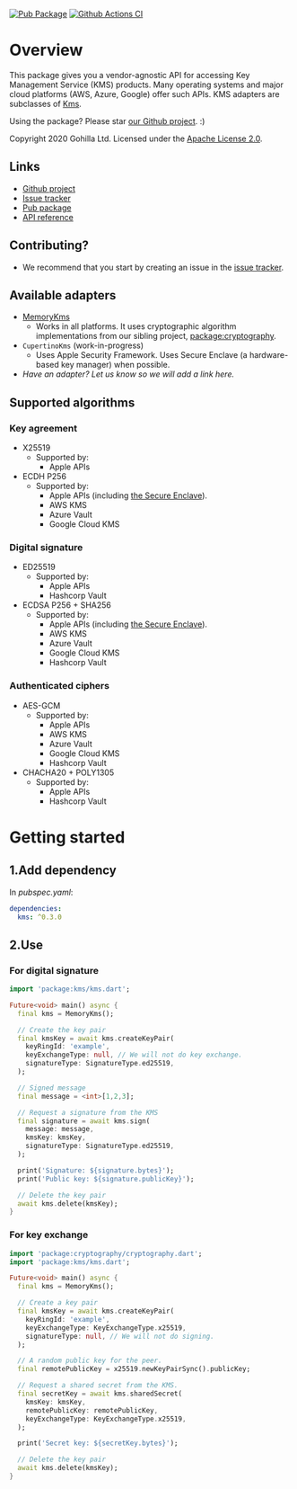 [![Pub Package](https://img.shields.io/pub/v/kms.svg)](https://pub.dev/packages/kms)
[![Github Actions CI](https://github.com/dint-dev/cryptography/workflows/Dart%20CI/badge.svg)](https://github.com/dint-dev/cryptography/actions?query=workflow%3A%22Dart+CI%22)

# Overview
This package gives you a vendor-agnostic API for accessing Key Management Service (KMS) products.
Many operating systems and major cloud platforms (AWS, Azure, Google) offer such APIs.
KMS adapters are subclasses of [Kms](https://pub.dev/documentation/kms/latest/kms/Kms-class.html).

Using the package? Please star [our Github project](https://github.com/dint-dev/cryptography). :)

Copyright 2020 Gohilla Ltd. Licensed under the [Apache License 2.0](LICENSE).

## Links
  * [Github project](https://github.com/dint-dev/cryptography)
  * [Issue tracker](https://github.com/dint-dev/cryptography/issues)
  * [Pub package](https://pub.dev/packages/kms)
  * [API reference](https://pub.dev/documentation/kms/latest/)

## Contributing?
  * We recommend that you start by creating an issue in the
    [issue tracker](https://github.com/dint-dev/cryptography/issues).

## Available adapters
  * [MemoryKms](https://pub.dev/documentation/kms/latest/kms/MemoryKms-class.html)
    * Works in all platforms. It uses cryptographic algorithm implementations from our sibling
      project, [package:cryptography](https://pub.dev/packages/cryptography).
  * `CupertinoKms` (work-in-progress)
    * Uses Apple Security Framework. Uses Secure Enclave (a hardware-based key manager) when
      possible.
  * _Have an adapter? Let us know so we will add a link here._

## Supported algorithms
### Key agreement
  * X25519
    * Supported by:
      * Apple APIs
  * ECDH P256
    * Supported by:
      * Apple APIs (including [the Secure Enclave](https://developer.apple.com/documentation/cryptokit/secureenclave/p256)).
      * AWS KMS
      * Azure Vault
      * Google Cloud KMS

### Digital signature
  * ED25519
    * Supported by:
      * Apple APIs
      * Hashcorp Vault
  * ECDSA P256 + SHA256
    * Supported by:
      * Apple APIs (including [the Secure Enclave](https://developer.apple.com/documentation/cryptokit/secureenclave/p256)).
      * AWS KMS
      * Azure Vault
      * Google Cloud KMS
      * Hashcorp Vault

### Authenticated ciphers
  * AES-GCM
    * Supported by:
      * Apple APIs
      * AWS KMS
      * Azure Vault
      * Google Cloud KMS
      * Hashcorp Vault
  * CHACHA20 + POLY1305
    * Supported by:
      * Apple APIs
      * Hashcorp Vault

# Getting started
## 1.Add dependency
In _pubspec.yaml_:
```yaml
dependencies:
  kms: ^0.3.0
```

## 2.Use
### For digital signature
```dart
import 'package:kms/kms.dart';

Future<void> main() async {
  final kms = MemoryKms();

  // Create the key pair
  final kmsKey = await kms.createKeyPair(
    keyRingId: 'example',
    keyExchangeType: null, // We will not do key exchange.
    signatureType: SignatureType.ed25519,
  );

  // Signed message
  final message = <int>[1,2,3];

  // Request a signature from the KMS
  final signature = await kms.sign(
    message: message,
    kmsKey: kmsKey,
    signatureType: SignatureType.ed25519,
  );

  print('Signature: ${signature.bytes}');
  print('Public key: ${signature.publicKey}');

  // Delete the key pair
  await kms.delete(kmsKey);
}
```

### For key exchange
```dart
import 'package:cryptography/cryptography.dart';
import 'package:kms/kms.dart';

Future<void> main() async {
  final kms = MemoryKms();

  // Create a key pair
  final kmsKey = await kms.createKeyPair(
    keyRingId: 'example',
    keyExchangeType: KeyExchangeType.x25519,
    signatureType: null, // We will not do signing.
  );

  // A random public key for the peer.
  final remotePublicKey = x25519.newKeyPairSync().publicKey;

  // Request a shared secret from the KMS.
  final secretKey = await kms.sharedSecret(
    kmsKey: kmsKey,
    remotePublicKey: remotePublicKey,
    keyExchangeType: KeyExchangeType.x25519,
  );

  print('Secret key: ${secretKey.bytes}');

  // Delete the key pair
  await kms.delete(kmsKey);
}
```